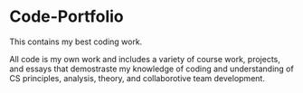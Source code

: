 # Code-PortfolioThis contains my best coding work.All code is my own work and includes a variety of course work, projects, and essays that demostraste my knowledge of coding and understanding of CSprinciples, analysis, theory, and collaborotive team development.
